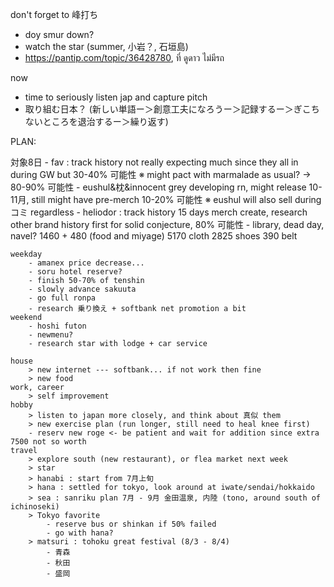 don't forget to 峰打ち
- doy smur down?
- watch the star (summer, 小岩？, 石垣島)
- https://pantip.com/topic/36428780, ที่ ดูดาว ไม่มีรถ

now
- time to seriously listen jap and capture pitch 
- 取り組む日本？ (新しい単語ー＞創意工夫になろうー＞記録するー＞ぎこちないところを退治するー＞繰り返す)

PLAN:

対象8日
	- fav : track history
		not really expecting much since they all in during GW but 30-40% 可能性
		※ might pact with marmalade as usual? -> 80-90% 可能性
	- eushul&枕&innocent grey
		developing rn, might release 10-11月, still might have pre-merch 10-20% 可能性
		※ eushul will also sell during コミ regardless
	- heliodor : track history
		15 days merch create, research other brand history first for solid conjecture, 80% 可能性
	- library, dead day, navel?
			1460 + 480 (food and miyage)
		5170 cloth
		2825 shoes
		390 belt
	
	weekday
		- amanex price decrease...
		- soru hotel reserve?
		- finish 50-70% of tenshin
		- slowly advance sakuuta
		- go full ronpa
		- research 乗り換え + softbank net promotion a bit
	weekend
		- hoshi futon
		- newmenu?
		- research star with lodge + car service
		
	house
		> new internet --- softbank... if not work then fine
		> new food
	work, career
		> self improvement
	hobby
		> listen to japan more closely, and think about 真似 them
		> new exercise plan (run longer, still need to heal knee first)
		- reserv new roge <- be patient and wait for addition since extra 7500 not so worth
	travel
		> explore south (new restaurant), or flea market next week
		> star
		> hanabi : start from 7月上旬
		> hana : settled for tokyo, look around at iwate/sendai/hokkaido
		> sea : sanriku plan 7月 - 9月 金田温泉, 内陸 (tono, around south of ichinoseki)
		> Tokyo favorite
			- reserve bus or shinkan if 50% failed
			- go with hana?
		> matsuri : tohoku great festival (8/3 - 8/4)
			- 青森 
			- 秋田
			- 盛岡


